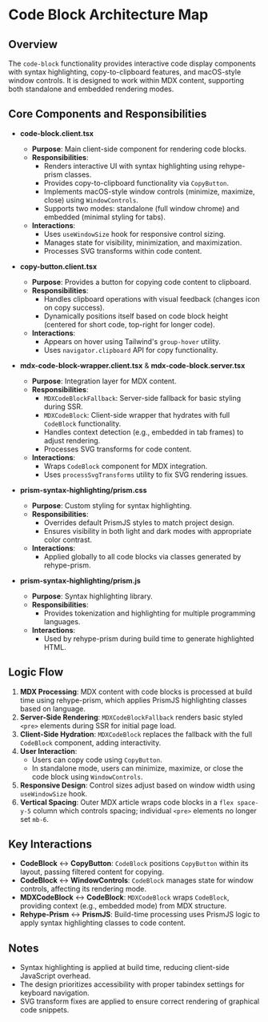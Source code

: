 # Code Block Architecture Map

## Overview

The `code-block` functionality provides interactive code display components with syntax highlighting, copy-to-clipboard features, and macOS-style window controls. It is designed to work within MDX content, supporting both standalone and embedded rendering modes.

## Core Components and Responsibilities

- **code-block.client.tsx**
  - **Purpose**: Main client-side component for rendering code blocks.
  - **Responsibilities**:
    - Renders interactive UI with syntax highlighting using rehype-prism classes.
    - Provides copy-to-clipboard functionality via `CopyButton`.
    - Implements macOS-style window controls (minimize, maximize, close) using `WindowControls`.
    - Supports two modes: standalone (full window chrome) and embedded (minimal styling for tabs).
  - **Interactions**:
    - Uses `useWindowSize` hook for responsive control sizing.
    - Manages state for visibility, minimization, and maximization.
    - Processes SVG transforms within code content.

- **copy-button.client.tsx**
  - **Purpose**: Provides a button for copying code content to clipboard.
  - **Responsibilities**:
    - Handles clipboard operations with visual feedback (changes icon on copy success).
    - Dynamically positions itself based on code block height (centered for short code, top-right for longer code).
  - **Interactions**:
    - Appears on hover using Tailwind's `group-hover` utility.
    - Uses `navigator.clipboard` API for copy functionality.

- **mdx-code-block-wrapper.client.tsx** & **mdx-code-block.server.tsx**
  - **Purpose**: Integration layer for MDX content.
  - **Responsibilities**:
    - `MDXCodeBlockFallback`: Server-side fallback for basic styling during SSR.
    - `MDXCodeBlock`: Client-side wrapper that hydrates with full `CodeBlock` functionality.
    - Handles context detection (e.g., embedded in tab frames) to adjust rendering.
    - Processes SVG transforms for code content.
  - **Interactions**:
    - Wraps `CodeBlock` component for MDX integration.
    - Uses `processSvgTransforms` utility to fix SVG rendering issues.

- **prism-syntax-highlighting/prism.css**
  - **Purpose**: Custom styling for syntax highlighting.
  - **Responsibilities**:
    - Overrides default PrismJS styles to match project design.
    - Ensures visibility in both light and dark modes with appropriate color contrast.
  - **Interactions**:
    - Applied globally to all code blocks via classes generated by rehype-prism.

- **prism-syntax-highlighting/prism.js**
  - **Purpose**: Syntax highlighting library.
  - **Responsibilities**:
    - Provides tokenization and highlighting for multiple programming languages.
  - **Interactions**:
    - Used by rehype-prism during build time to generate highlighted HTML.

## Logic Flow

1. **MDX Processing**: MDX content with code blocks is processed at build time using rehype-prism, which applies PrismJS highlighting classes based on language.
2. **Server-Side Rendering**: `MDXCodeBlockFallback` renders basic styled `<pre>` elements during SSR for initial page load.
3. **Client-Side Hydration**: `MDXCodeBlock` replaces the fallback with the full `CodeBlock` component, adding interactivity.
4. **User Interaction**:
   - Users can copy code using `CopyButton`.
   - In standalone mode, users can minimize, maximize, or close the code block using `WindowControls`.
5. **Responsive Design**: Control sizes adjust based on window width using `useWindowSize` hook.
6. **Vertical Spacing**: Outer MDX article wraps code blocks in a `flex space-y-5` column which controls spacing; individual `<pre>` elements no longer set `mb-6`.

## Key Interactions

- **CodeBlock** ↔ **CopyButton**: `CodeBlock` positions `CopyButton` within its layout, passing filtered content for copying.
- **CodeBlock** ↔ **WindowControls**: `CodeBlock` manages state for window controls, affecting its rendering mode.
- **MDXCodeBlock** ↔ **CodeBlock**: `MDXCodeBlock` wraps `CodeBlock`, providing context (e.g., embedded mode) from MDX structure.
- **Rehype-Prism** ↔ **PrismJS**: Build-time processing uses PrismJS logic to apply syntax highlighting classes to code content.

## Notes

- Syntax highlighting is applied at build time, reducing client-side JavaScript overhead.
- The design prioritizes accessibility with proper tabindex settings for keyboard navigation.
- SVG transform fixes are applied to ensure correct rendering of graphical code snippets.
